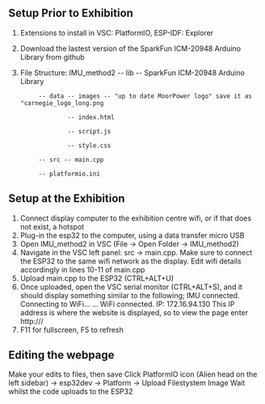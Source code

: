 ## Setup Prior to Exhibition
1. Extensions to install in VSC: PlatformIO, ESP-IDF: Explorer
2. Download the lastest version of the SparkFun ICM-20948 Arduino Library from github
3. File Structure:
IMU_method2 -- lib -- SparkFun ICM-20948 Arduino Library

            -- data -- images -- "up to date MoorPower logo" save it as "carnegie_logo_long.png
   
                    -- index.html
   
                    -- script.js
   
                    -- style.css
   
            -- src -- main.cpp
   
            -- platformio.ini
   
## Setup at the Exhibition
1. Connect display computer to the exhibition centre wifi, or if that does not exist, a hotspot
2. Plug-in the esp32 to the computer, using a data transfer micro USB
3. Open IMU_method2 in VSC (File -> Open Folder -> IMU_method2)
4. Navigate in the VSC left panel: src -> main.cpp. Make sure to connect the ESP32 to the same wifi
network as the display. Edit wifi details accordingly in lines 10-11 of main.cpp
5. Upload main.cpp to the ESP32 (CTRL+ALT+U)
6. Once uploaded, open the VSC serial monitor (CTRL+ALT+S), and it should display something similar
to the following; IMU connected. Connecting to WiFi... ... WiFi connected. IP: 172.16.94.130
This IP address is where the website is displayed, so to view the page enter http://<IP address>/
7. F11 for fullscreen, F5 to refresh
## Editing the webpage
Make your edits to files, then save
Click PlatformIO icon (Alien head on the left sidebar) -> esp32dev -> Platform -> Upload Filestystem Image
Wait whilst the code uploads to the ESP32
